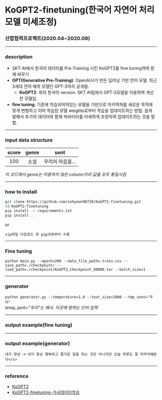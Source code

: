 # KoGPT2-finetuning(한국어 자연어 처리 모델 미세조정)
### 산합협력프로젝트(2020.04~2020.08)

-----------
### description
  - SKT-AI에서 한국어 데이터를 Pre-Training 시킨 KoGPT2를 fine tuning하여 문체 바꾸기
  - __GPT(Generative Pre-Training)__: OpenAI사가 만든 딥러닝 기반 언어 모델. 최근 3세대 언어 예측 모델인 GPT-3까지 공개됨.
    - __KoGPT2__: 위의 한국어 version. SKT AI팀에서 GPT-2모델을 이용하여 개선한 모델임.
  - __fine tuning__: 기존에 학습되어져있는 모델을 기반으로 아키텍쳐를 새로운 목적에 맞게 변형하고 이미 학습된 모델 weights로부터 학습을 업데이트하는 방법. 쉽게 말해서 추가의 데이터와 함께 파라미터를 미세하게 조정하여 업데이트하는 것을 말함.

----------

### input data structure
  |score|genre|sent|
  |:---:|:---:|:---:|
  |100|소설|우리의 마음을...| <br>
  
  *이 코드에서 genre는 이용하지 않은 column이라 값을 모두 통일시킴*
  
---------

### how to install
  ```sh
git clone https://github.com/sohyeon98720/KoGPT2-finetuning.git
cd KoGPT2-finetuning
pip install -r requirements.txt
pip install .
```
or <br>

  `zip파일 다운로드 후 pip과정부터 수행`

----------

### Fine tuning
  `python main.py --epoch=200 --data_file_path=.train.csv --save_path=./checkpoint/ --load_path=./checkpoint/KoGPT2_checkpoint_80000.tar --batch_size=1`
  
----------
### generator
  `python generator.py --temperature=1.0 --text_size=1000 --tmp_sent="우리"` <br>
  *temp_sent="우리"는 예시. 이곳에 원하는 단어 입력*
  
----------

### output example(fine tuning)


----

### output example(generator)

`내가 항상` -> `내가 항상 행복하고 즐거운 일을 하는 것은 아니지만 오늘 하루도 잘 마무리해본다</s>`

----------

### reference 
  - [KoGPT2](https://github.com/SKT-AI/KoGPT2)
  - [KoGPT2-finetuning-가사데이터학습](https://github.com/gyunggyung/KoGPT2-FineTuning)
